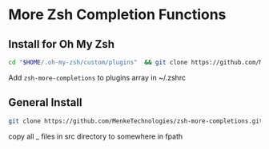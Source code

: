 # More Zsh Completion Functions


## Install for Oh My Zsh

```sh
cd "$HOME/.oh-my-zsh/custom/plugins"  && git clone https://github.com/MenkeTechnologies/zsh-more-completions.git
```

Add `zsh-more-completions` to plugins array in ~/.zshrc

## General Install

```sh
git clone https://github.com/MenkeTechnologies/zsh-more-completions.git
```

copy all _ files in src directory to somewhere in fpath

